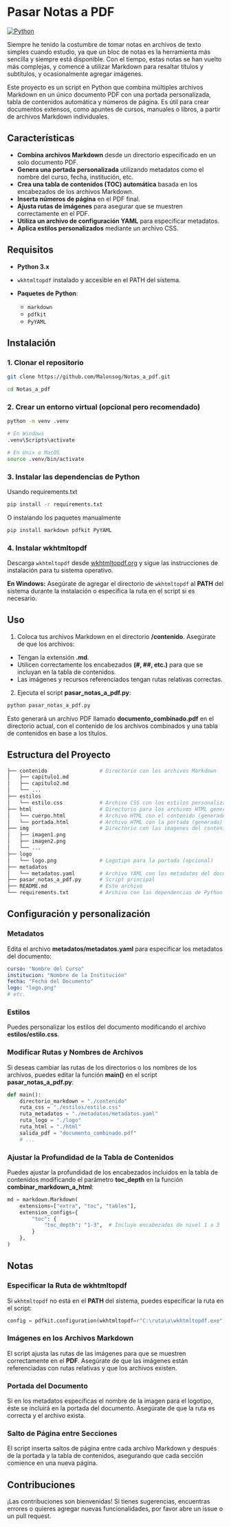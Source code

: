 # Pasar Notas a PDF
[![Python](https://img.shields.io/badge/Python-3.x-blue?logo=python&logoColor=white)](https://www.python.org/)

Siempre he tenido la costumbre de tomar notas en archivos de texto simples cuando estudio, ya que un bloc de notas es la herramienta más sencilla y siempre está disponible. Con el tiempo, estas notas se han vuelto más complejas, y comencé a utilizar Markdown para resaltar títulos y subtítulos, y ocasionalmente agregar imágenes.

Este proyecto es un script en Python que combina múltiples archivos Markdown en un único documento PDF con una portada personalizada, tabla de contenidos automática y números de página. Es útil para crear documentos extensos, como apuntes de cursos, manuales o libros, a partir de archivos Markdown individuales.

## Características

- **Combina archivos Markdown** desde un directorio especificado en un solo documento PDF.
- **Genera una portada personalizada** utilizando metadatos como el nombre del curso, fecha, institución, etc.
- **Crea una tabla de contenidos (TOC) automática** basada en los encabezados de los archivos Markdown.
- **Inserta números de página** en el PDF final.
- **Ajusta rutas de imágenes** para asegurar que se muestren correctamente en el PDF.
- **Utiliza un archivo de configuración YAML** para especificar metadatos.
- **Aplica estilos personalizados** mediante un archivo CSS.

## Requisitos

- **Python 3.x**
- `wkhtmltopdf` instalado y accesible en el PATH del sistema.
- **Paquetes de Python**:

  - `markdown`
  - `pdfkit`
  - `PyYAML`

## Instalación

### 1. Clonar el repositorio

```bash
git clone https://github.com/Malonsog/Notas_a_pdf.git

cd Notas_a_pdf
```

### 2. Crear un entorno virtual (opcional pero recomendado)

```bash
python -m venv .venv

# En Windows
.venv\Scripts\activate

# En Unix o MacOS
source .venv/bin/activate
```

### 3. Instalar las dependencias de Python

Usando requirements.txt

```bash
pip install -r requirements.txt
```

O instalando los paquetes manualmente

```bash
pip install markdown pdfkit PyYAML
```

### 4. Instalar wkhtmltopdf

Descarga `wkhtmltopdf` desde [wkhtmltopdf.org](https://wkhtmltopdf.org/) y sigue las instrucciones de instalación para tu sistema operativo.

**En Windows:** Asegúrate de agregar el directorio de `wkhtmltopdf` al **PATH** del sistema durante la instalación o especifica la ruta en el script si es necesario.

## Uso

1. Coloca tus archivos Markdown en el directorio **/contenido**. Asegúrate de que los archivos:

- Tengan la extensión **.md**.
- Utilicen correctamente los encabezados **(#, ##, etc.)** para que se incluyan en la tabla de contenidos.
- Las imágenes y recursos referenciados tengan rutas relativas correctas.

2. Ejecuta el script **pasar_notas_a_pdf.py**:

```bash
python pasar_notas_a_pdf.py
```

Esto generará un archivo PDF llamado **documento_combinado.pdf** en el directorio actual, con el contenido de los archivos combinados y una tabla de contenidos en base a los títulos.

## Estructura del Proyecto

```graphql
├── contenido                 # Directorio con los archivos Markdown
│   ├── capitulo1.md
│   ├── capitulo2.md
│   └── ...
├── estilos
│   └── estilo.css            # Archivo CSS con los estilos personalizados
├── html                      # Directorio para los archivos HTML generados
│   └── cuerpo.html           # Archivo HTML con el contenido (generado)
│   └── portada.html          # Archivo HTML con la portada (generado)
├── img                       # Directorio con las imagenes del contenido
│   ├── imagen1.png
│   ├── imagen2.png
│   └── ...
├── logo
│   └── logo.png              # Logotipo para la portada (opcional)
├── metadatos
│   └── metadatos.yaml        # Archivo YAML con los metadatos del documento (opcional)
├── pasar_notas_a_pdf.py      # Script principal
├── README.md                 # Este archivo
└── requirements.txt          # Archivo con las dependencias de Python requeridas
```

## Configuración y personalización

### Metadatos

Edita el archivo **metadatos/metadatos.yaml** para especificar los metadatos del documento:

```yaml
curso: "Nombre del Curso"
institucion: "Nombre de la Institución"
fecha: "Fecha del Documento"
logo: "logo.png"
# etc.
```

### Estilos

Puedes personalizar los estilos del documento modificando el archivo **estilos/estilo.css**.

### Modificar Rutas y Nombres de Archivos

Si deseas cambiar las rutas de los directorios o los nombres de los archivos, puedes editar la función **main()** en el script **pasar_notas_a_pdf.py**:

```python
def main():
    directorio_markdown = "./contenido"
    ruta_css = "./estilos/estilo.css"
    ruta_metadatos = "./metadatos/metadatos.yaml"
    ruta_logo = "./logo"
    ruta_html = "./html"
    salida_pdf = "documento_combinado.pdf"
    # ...
```

### Ajustar la Profundidad de la Tabla de Contenidos

Puedes ajustar la profundidad de los encabezados incluidos en la tabla de contenidos modificando el parámetro **toc_depth** en la función **combinar_markdown_a_html**:

```python
md = markdown.Markdown(
    extensions=["extra", "toc", "tables"],
    extension_configs={
        "toc": {
            "toc_depth": "1-3",  # Incluye encabezados de nivel 1 a 3
        }
    },
)
```

## Notas

### Especificar la Ruta de wkhtmltopdf

Si `wkhtmltopdf` no está en el **PATH** del sistema, puedes especificar la ruta en el script:

```python
config = pdfkit.configuration(wkhtmltopdf=r"C:\ruta\a\wkhtmltopdf.exe")
```

### Imágenes en los Archivos Markdown

El script ajusta las rutas de las imágenes para que se muestren correctamente en el **PDF**. Asegúrate de que las imágenes están referenciadas con rutas relativas y que los archivos existen.

### Portada del Documento

Si en los metadatos especificas el nombre de la imagen para el logotipo, éste se incluirá en la portada del documento. Asegúrate de que la ruta es correcta y el archivo exista.

### Salto de Página entre Secciones

El script inserta saltos de página entre cada archivo Markdown y después de la portada y la tabla de contenidos, asegurando que cada sección comience en una nueva página.

## Contribuciones

¡Las contribuciones son bienvenidas! Si tienes sugerencias, encuentras errores o quieres agregar nuevas funcionalidades, por favor abre un issue o un pull request.
